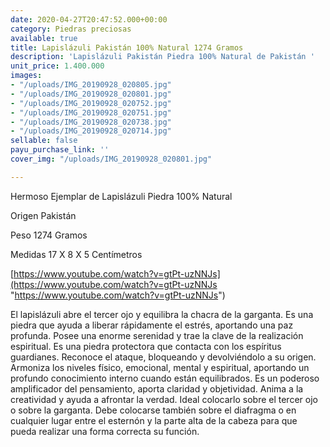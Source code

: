 ```yaml
---
date: 2020-04-27T20:47:52.000+00:00
category: Piedras preciosas
available: true
title: Lapislázuli Pakistán 100% Natural 1274 Gramos
description: 'Lapislázuli Pakistán Piedra 100% Natural de Pakistán '
unit_price: 1.400.000
images:
- "/uploads/IMG_20190928_020805.jpg"
- "/uploads/IMG_20190928_020801.jpg"
- "/uploads/IMG_20190928_020752.jpg"
- "/uploads/IMG_20190928_020751.jpg"
- "/uploads/IMG_20190928_020738.jpg"
- "/uploads/IMG_20190928_020714.jpg"
sellable: false
payu_purchase_link: ''
cover_img: "/uploads/IMG_20190928_020801.jpg"

---
```

Hermoso Ejemplar de Lapislázuli Piedra 100% Natural

Origen Pakistán 

Peso 1274 Gramos 

Medidas 17 X 8 X 5 Centímetros

[https://www.youtube.com/watch?v=gtPt-uzNNJs](https://www.youtube.com/watch?v=gtPt-uzNNJs "https://www.youtube.com/watch?v=gtPt-uzNNJs")

El lapislázuli abre el tercer ojo y equilibra la chacra de la garganta. Es una piedra que ayuda a liberar rápidamente el estrés, aportando una paz profunda. Posee una enorme serenidad y trae la clave de la realización espiritual. Es una piedra protectora que contacta con los espíritus guardianes. Reconoce el ataque, bloqueando y devolviéndolo a su origen. Armoniza los niveles físico, emocional, mental y espiritual, aportando un profundo conocimiento interno cuando están equilibrados. Es un poderoso amplificador del pensamiento, aporta claridad y objetividad. Anima a la creatividad y ayuda a afrontar la verdad. Ideal colocarlo sobre el tercer ojo o sobre la garganta. Debe colocarse también sobre el diafragma o en cualquier lugar entre el esternón y la parte alta de la cabeza para que pueda realizar una forma correcta su función.